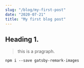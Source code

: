 ```yaml
---
slug: "/blog/my-first-post"
date: "2020-07-21"
title: "My first blog post"
---
```



## Heading 1.

> this is a pragraph.

`npm i --save gatsby-remark-images`



